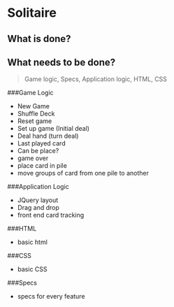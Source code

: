 # Solitaire

## What is done?

## What needs to be done?
> Game logic,
> Specs,
> Application logic,
> HTML,
> CSS

###Game Logic
- New Game
- Shuffle Deck
- Reset game
- Set up game (Initial deal)
- Deal hand (turn deal)
- Last played card
- Can be place?
- game over
- place card in pile
- move groups of card from one pile to another 

###Application Logic
- JQuery layout
- Drag and drop
- front end card tracking


###HTML
- basic html

###CSS
- basic CSS

###Specs
- specs for every feature
